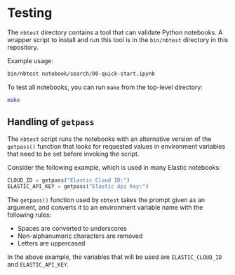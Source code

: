 # Testing

The `nbtest` directory contains a tool that can validate Python notebooks. A
wrapper script to install and run this tool is in the `bin/nbtest` directory in
this repository.

Example usage:

```bash
bin/nbtest notebook/search/00-quick-start.ipynb
```

To test all notebooks, you can run `make` from the top-level directory:

```bash
make
```

## Handling of `getpass`

The `nbtest` script runs the notebooks with an alternative version of the
`getpass()` function that looks for requested values in environment variables
that need to be set before invoking the script.

Consider the following example, which is used in many Elastic notebooks:

```python
CLOUD_ID = getpass("Elastic Cloud ID:")
ELASTIC_API_KEY = getpass("Elastic Api Key:")
```

The `getpass()` function used by `nbtest` takes the prompt given as an
argument, and converts it to an environment variable name with the following
rules:

- Spaces are converted to underscores
- Non-alphanumeric characters are removed
- Letters are uppercased

In the above example, the variables that will be used are `ELASTIC_CLOUD_ID`
and `ELASTIC_API_KEY`.

